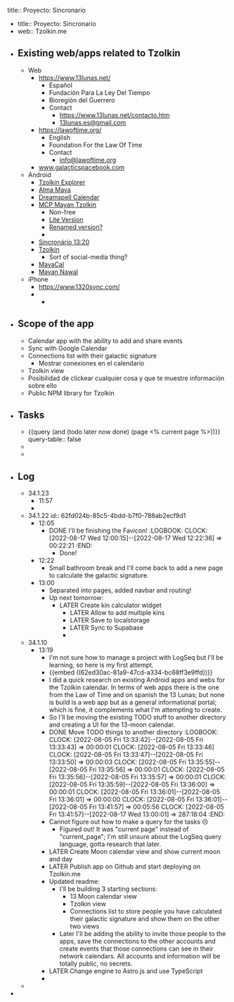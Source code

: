 title:: Proyecto: Sincronario

- title:: Proyecto: Sincronario
- web:: Tzolkin.me
- ## Existing web/apps related to Tzolkin
	- Web
		- https://www.13lunas.net/
			- Español
			- Fundación Para La Ley Del Tiempo
			- Bioregión del Guerrero
			- Contact
				- https://www.13lunas.net/contacto.htm
				- 13lunas.es@gmail.com
		- https://lawoftime.org/
			- English
			- Foundation For the Law Of Time
			- Contact
				- info@lawoftime.org
		- www.galacticspacebook.com
	- Android
		- [Tzolkin Explorer](https://play.google.com/store/apps/details?id=com.tlt.tzolkin)
		- [Alma Maya](https://play.google.com/store/apps/details?id=alma.maya)
		- [Dreamspell Calendar](https://play.google.com/store/apps/details?id=net.anotherworld.maya)
		- [MCP Mayan Tzolkin](https://play.google.com/store/apps/details?id=air.tzolkin)
			- Non-free
			- [Lite Version](https://play.google.com/store/apps/details?id=air.com.lucitainc.MCPTzolkinLite)
			- [Renamed version?](https://play.google.com/store/apps/details?id=air.com.lucitainc.TzolkinMaya)
			-
		- [Sincronário 13:20](https://play.google.com/store/apps/details?id=com.tzolkin.sincronario1320)
		- [Tzolkin](https://play.google.com/store/apps/details?id=social.plah.tzolkin)
			- Sort of social-media thing?
		- [MayaCal](https://play.google.com/store/apps/details?id=b4a.mayacal)
		- [Mayan Nawal](https://play.google.com/store/apps/details?id=com.huawei.android.mayannawal)
	- iPhone
		- https://www.1320sync.com/
		-
			-
- ## Scope of the app
	- Calendar app with the ability to add and share events
	- Sync with Google Calendar
	- Connections list with their galactic signature
		- Mostrar conexiones en el calendario
	- Tzolkin view
	- Posibilidad de clickear cualquier cosa y que te muestre información sobre ello
	- Public NPM library for Tzolkin
- ## Tasks
	- {{query (and (todo later now done) (page <% current page %>))}}
	  query-table:: false
	-
	-
- ## Log
	- 34.1.23
		- 11:57
		-
	- 34.1.22
	  id:: 62fd024b-85c5-4bdd-b7f0-788ab2ecf9d1
		- 12:05
			- DONE I'll be finishing the Favicon! 
			  :LOGBOOK:
			  CLOCK: [2022-08-17 Wed 12:00:15]--[2022-08-17 Wed 12:22:36] =>  00:22:21
			  :END:
				- Done!
		- 12:22
			- Small bathroom break and I'll come back to add a new page to calculate the galactic signature.
		- 13:00
			- Separated into pages, added navbar and routing!
			- Up next tomorrow:
				- LATER Create kin calculator widget
					- LATER Allow to add multiple kins
					- LATER Save to localstorage
					- LATER Sync to Supabase
					-
	- 34.1.10
		- 13:19
			- I'm not sure how to manage a project with LogSeq but I'll be learning, so here is my first attempt.
			- {{embed ((62ed30ac-81a9-47cd-a334-bc68ff3e9ffd))}}
			- I did a quick research on existing Android apps and webs for the Tzolkin calendar. In terms of web apps there is the one from the Law of Time and on spanish the 13 Lunas; but none is build is a web app but as a general informational portal; which is fine, it complements what I'm attempting to create.
			- So I'll be moving the existing TODO stuff to another directory and creating a UI for the 13-moon calendar.
			- DONE Move TODO things to another directory
			  :LOGBOOK:
			  CLOCK: [2022-08-05 Fri 13:33:42]--[2022-08-05 Fri 13:33:43] =>  00:00:01
			  CLOCK: [2022-08-05 Fri 13:33:46]
			  CLOCK: [2022-08-05 Fri 13:33:47]--[2022-08-05 Fri 13:33:50] =>  00:00:03
			  CLOCK: [2022-08-05 Fri 13:35:55]--[2022-08-05 Fri 13:35:56] =>  00:00:01
			  CLOCK: [2022-08-05 Fri 13:35:56]--[2022-08-05 Fri 13:35:57] =>  00:00:01
			  CLOCK: [2022-08-05 Fri 13:35:59]--[2022-08-05 Fri 13:36:00] =>  00:00:01
			  CLOCK: [2022-08-05 Fri 13:36:01]--[2022-08-05 Fri 13:36:01] =>  00:00:00
			  CLOCK: [2022-08-05 Fri 13:36:01]--[2022-08-05 Fri 13:41:57] =>  00:05:56
			  CLOCK: [2022-08-05 Fri 13:41:57]--[2022-08-17 Wed 13:00:01] =>  287:18:04
			  :END:
			- Cannot figure out how to make a query for the tasks 😣
				- Figured out! It was "current page" instead of "current_page"; I'm still unsure about the LogSeq query language, gotta research that later.
			- LATER Create Moon calendar view and show current moon and day
			- LATER Publish app on Github and start deploying on Tzolkin.me
			- Updated readme:
				- I'll be building 3 starting sections:
					- 13 Moon calendar view
					- Tzolkin view
					- Connections list to store people you have calculated their galactic signature and show them on the other two views
				- Later I'll be adding the ability to invite those people to the apps, save the connections to the other accounts and create events that those connections can see in their network calendars. All accounts and information will be totally public, no secrets.
			- LATER Change engine to Astro.js and use TypeScript
			-
	-
-